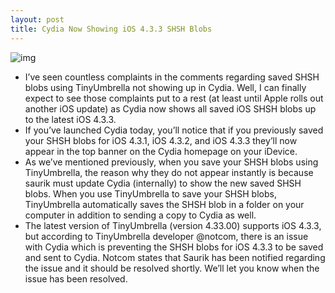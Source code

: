 ```yaml
---
layout: post
title: Cydia Now Showing iOS 4.3.3 SHSH Blobs
---
```

![img](http://media.idownloadblog.com/wp-content/uploads/2011/05/Cydia-SHSH-Blobs.png)
* I’ve seen countless complaints in the comments regarding saved SHSH blobs using TinyUmbrella not showing up in Cydia. Well, I can finally expect to see those complaints put to a rest (at least until Apple rolls out another iOS update) as Cydia now shows all saved iOS SHSH blobs up to the latest iOS 4.3.3.
* If you’ve launched Cydia today, you’ll notice that if you previously saved your SHSH blobs for iOS 4.3.1, iOS 4.3.2, and iOS 4.3.3 they’ll now appear in the top banner on the Cydia homepage on your iDevice. 
* As we’ve mentioned previously, when you save your SHSH blobs using TinyUmbrella, the reason why they do not appear instantly is because saurik must update Cydia (internally) to show the new saved SHSH blobs. When you use TinyUmbrella to save your SHSH blobs, TinyUmbrella automatically saves the SHSH blob in a folder on your computer in addition to sending a copy to Cydia as well.
* The latest version of TinyUmbrella (version 4.33.00) supports iOS 4.3.3, but according to TinyUmbrella developer @notcom, there is an issue with Cydia which is preventing the SHSH blobs for iOS 4.3.3 to be saved and sent to Cydia. Notcom states that Saurik has been notified regarding the issue and it should be resolved shortly. We’ll let you know when the issue has been resolved.

